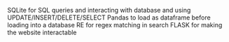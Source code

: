 SQLite for SQL queries and interacting with database and using UPDATE/INSERT/DELETE/SELECT
Pandas to load as dataframe before loading into a database
RE for regex matching in search
FLASK for making the website interactable